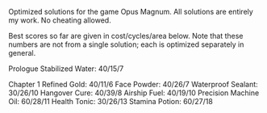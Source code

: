 Optimized solutions for the game Opus Magnum. All solutions are entirely my work. No cheating allowed.

Best scores so far are given in cost/cycles/area below. Note that these numbers are not from a single solution; each is optimized separately in general.

Prologue
Stabilized Water: 40/15/7

Chapter 1
Refined Gold: 40/11/6
Face Powder: 40/26/7
Waterproof Sealant: 30/26/10
Hangover Cure: 40/39/8
Airship Fuel: 40/19/10
Precision Machine Oil: 60/28/11
Health Tonic: 30/26/13
Stamina Potion: 60/27/18